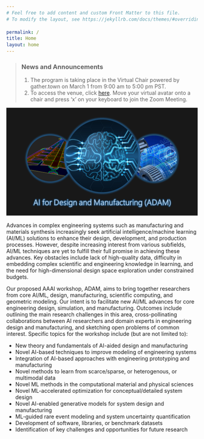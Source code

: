 ```yaml
---
# Feel free to add content and custom Front Matter to this file.
# To modify the layout, see https://jekyllrb.com/docs/themes/#overriding-theme-defaults

permalink: /
title: Home
layout: home
---
```


> ### News and Announcements
> 
> 1. The program is taking place in the Virtual Chair powered by gather.town on March 1 from 9:00 am to 5:00 pm PST.  
> 2. To access the venue, click [here](https://link.virtualchair.net/aaai-22/Red2). Move your virtual avatar onto a chair and press ‘x’ on your keyboard to join the Zoom Meeting.
> 

![](assets/img/graphics/ADAM_image.png)


Advances in complex engineering systems such as manufacturing and materials synthesis increasingly seek artificial intelligence/machine learning (AI/ML) solutions to enhance their design, development, and production processes. However, despite increasing interest from various subfields, AI/ML techniques are yet to fulfill their full promise in achieving these advances. Key obstacles include lack of high-quality data, difficulty in embedding complex scientific and engineering knowledge in learning, and the need for high-dimensional design space exploration under constrained budgets.

Our proposed AAAI  workshop, ADAM, aims to bring together researchers from core AI/ML, design, manufacturing, scientific computing, and geometric modeling. Our intent is to facilitate new AI/ML advances for core engineering design, simulation, and manufacturing. Outcomes include outlining the main research challenges in this area, cross-pollinating collaborations between AI researchers and domain experts in engineering design and manufacturing, and sketching open problems of common interest. Specific topics for the workshop include (but are not limited to):

- New theory and fundamentals of AI-aided design and manufacturing 
- Novel AI-based techniques to improve modeling of engineering systems 
- Integration of AI-based approaches with engineering prototyping and manufacturing 
- Novel methods to learn from scarce/sparse, or heterogenous, or multimodal data 
- Novel ML methods in the computational material and physical sciences 
- Novel ML-accelerated optimization for conceptual/detailed system design 
- Novel AI-enabled generative models for system design and manufacturing 
- ML-guided rare event modeling and system uncertainty quantification 
- Development of software, libraries, or benchmark datasets  
- Identification of key challenges and opportunities for future research  